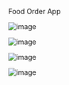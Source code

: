 Food Order App

![image](https://github.com/omkarpatole1799/React-Js/assets/56589966/6eae2c3c-4fd4-418b-a2f1-80aa34c620d6)

![image](https://github.com/omkarpatole1799/React-Js/assets/56589966/e6ad2bf8-e34e-464f-9fd8-b08d9e774f3e)

![image](https://github.com/omkarpatole1799/React-Js/assets/56589966/e939c177-7efb-4557-8ba9-0870c7deacbc)

![image](https://github.com/omkarpatole1799/React-Js/assets/56589966/60dee7ce-7886-4e70-88c6-fe093929e2b0)
